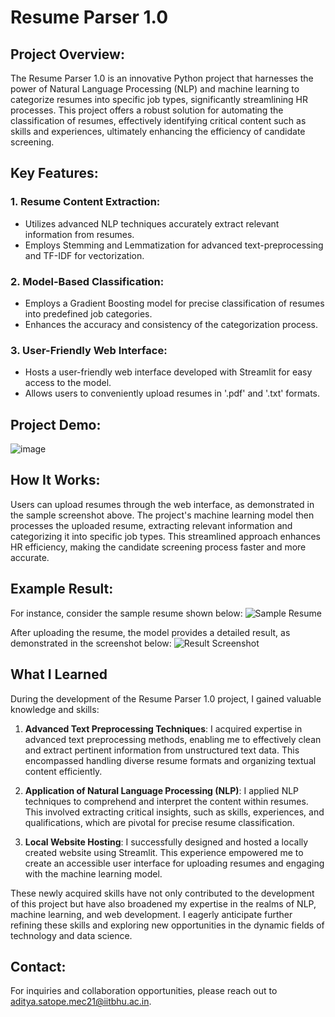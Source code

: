 # Resume Parser 1.0

## Project Overview:
The Resume Parser 1.0 is an innovative Python project that harnesses the power of Natural Language Processing (NLP) and machine learning to categorize resumes into specific job types, significantly streamlining HR processes. This project offers a robust solution for automating the classification of resumes, effectively identifying critical content such as skills and experiences, ultimately enhancing the efficiency of candidate screening.

## Key Features:

### 1. Resume Content Extraction:
- Utilizes advanced NLP techniques  accurately extract relevant information from resumes.
- Employs Stemming and Lemmatization for advanced text-preprocessing and TF-IDF for vectorization.

### 2. Model-Based Classification:
- Employs a Gradient Boosting model for precise classification of resumes into predefined job categories.
- Enhances the accuracy and consistency of the categorization process.

### 3. User-Friendly Web Interface:
- Hosts a user-friendly web interface developed with Streamlit for easy access to the model.
- Allows users to conveniently upload resumes in '.pdf' and '.txt' formats.

## Project Demo:
![image](https://github.com/aditya-satope/Resume_parser/assets/103871024/b5bfa32f-c428-453a-bf34-7d0459d28cd7)


## How It Works:
Users can upload resumes through the web interface, as demonstrated in the sample screenshot above. The project's machine learning model then processes the uploaded resume, extracting relevant information and categorizing it into specific job types. This streamlined approach enhances HR efficiency, making the candidate screening process faster and more accurate.

## Example Result:
For instance, consider the sample resume shown below:
![Sample Resume](https://github.com/aditya-satope/Resume_parser/assets/103871024/97fecc5e-1d27-4009-a5d4-f226fb363d39)

After uploading the resume, the model provides a detailed result, as demonstrated in the screenshot below:
![Result Screenshot](https://github.com/aditya-satope/Resume_parser/assets/103871024/96271673-948f-4395-98b5-11f5dbe406a4)

## What I Learned

During the development of the Resume Parser 1.0 project, I gained valuable knowledge and skills:

1. **Advanced Text Preprocessing Techniques**: I acquired expertise in advanced text preprocessing methods, enabling me to effectively clean and extract pertinent information from unstructured text data. This encompassed handling diverse resume formats and organizing textual content efficiently.

2. **Application of Natural Language Processing (NLP)**: I applied NLP techniques to comprehend and interpret the content within resumes. This involved extracting critical insights, such as skills, experiences, and qualifications, which are pivotal for precise resume classification.

3. **Local Website Hosting**: I successfully designed and hosted a locally created website using Streamlit. This experience empowered me to create an accessible user interface for uploading resumes and engaging with the machine learning model.

These newly acquired skills have not only contributed to the development of this project but have also broadened my expertise in the realms of NLP, machine learning, and web development. I eagerly anticipate further refining these skills and exploring new opportunities in the dynamic fields of technology and data science.

## Contact:
For inquiries and collaboration opportunities, please reach out to aditya.satope.mec21@iitbhu.ac.in.
